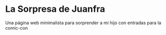 # La Sorpresa de Juanfra

Una página web minimalista para sorprender a mi hijo con entradas para la comic-con